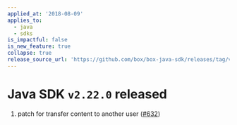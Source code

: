 ```yaml
---
applied_at: '2018-08-09'
applies_to:
  - java
  - sdks
is_impactful: false
is_new_feature: true
collapse: true
release_source_url: 'https://github.com/box/box-java-sdk/releases/tag/v2.22.0'
---
```


# Java SDK `v2.22.0` released

1. patch for transfer content to another user ([#632](https://github.com/box/box-java-sdk/pull/632))